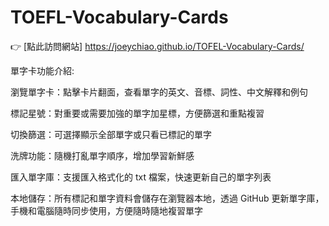 # TOEFL-Vocabulary-Cards
👉 [點此訪問網站] https://joeychiao.github.io/TOFEL-Vocabulary-Cards/

單字卡功能介紹:

瀏覽單字卡：點擊卡片翻面，查看單字的英文、音標、詞性、中文解釋和例句

標記星號：對重要或需要加強的單字加星標，方便篩選和重點複習

切換篩選：可選擇顯示全部單字或只看已標記的單字

洗牌功能：隨機打亂單字順序，增加學習新鮮感

匯入單字庫：支援匯入格式化的 txt 檔案，快速更新自己的單字列表

本地儲存：所有標記和單字資料會儲存在瀏覽器本地，透過 GitHub 更新單字庫，手機和電腦隨時同步使用，方便隨時隨地複習單字
